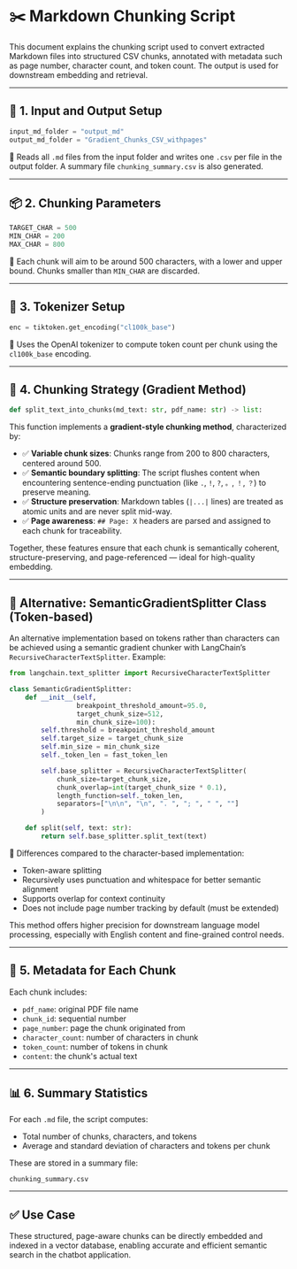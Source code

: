 # ✂️ Markdown Chunking Script

This document explains the chunking script used to convert extracted Markdown files into structured CSV chunks, annotated with metadata such as page number, character count, and token count. The output is used for downstream embedding and retrieval.

---

## 📁 1. Input and Output Setup

```python
input_md_folder = "output_md"
output_md_folder = "Gradient_Chunks_CSV_withpages"
```

🔹 Reads all `.md` files from the input folder and writes one `.csv` per file in the output folder. A summary file `chunking_summary.csv` is also generated.

---

## 📦 2. Chunking Parameters

```python
TARGET_CHAR = 500
MIN_CHAR = 200
MAX_CHAR = 800
```

🔹 Each chunk will aim to be around 500 characters, with a lower and upper bound. Chunks smaller than `MIN_CHAR` are discarded.

---

## 🧐 3. Tokenizer Setup

```python
enc = tiktoken.get_encoding("cl100k_base")
```

🔹 Uses the OpenAI tokenizer to compute token count per chunk using the `cl100k_base` encoding.

---

## 🧱 4. Chunking Strategy (Gradient Method)

```python
def split_text_into_chunks(md_text: str, pdf_name: str) -> list:
```

This function implements a **gradient-style chunking method**, characterized by:

* ✅ **Variable chunk sizes**: Chunks range from 200 to 800 characters, centered around 500.
* ✅ **Semantic boundary splitting**: The script flushes content when encountering sentence-ending punctuation (like `.`, `!`, `?`, `。`, `！`, `？`) to preserve meaning.
* ✅ **Structure preservation**: Markdown tables (`|...|` lines) are treated as atomic units and are never split mid-way.
* ✅ **Page awareness**: `## Page: X` headers are parsed and assigned to each chunk for traceability.

Together, these features ensure that each chunk is semantically coherent, structure-preserving, and page-referenced — ideal for high-quality embedding.

---

## 🧠 Alternative: SemanticGradientSplitter Class (Token-based)

An alternative implementation based on tokens rather than characters can be achieved using a semantic gradient chunker with LangChain’s `RecursiveCharacterTextSplitter`. Example:

```python
from langchain.text_splitter import RecursiveCharacterTextSplitter

class SemanticGradientSplitter:
    def __init__(self,
                 breakpoint_threshold_amount=95.0,
                 target_chunk_size=512,
                 min_chunk_size=100):
        self.threshold = breakpoint_threshold_amount
        self.target_size = target_chunk_size
        self.min_size = min_chunk_size
        self._token_len = fast_token_len

        self.base_splitter = RecursiveCharacterTextSplitter(
            chunk_size=target_chunk_size,
            chunk_overlap=int(target_chunk_size * 0.1),
            length_function=self._token_len,
            separators=["\n\n", "\n", ". ", "; ", " ", ""]
        )

    def split(self, text: str):
        return self.base_splitter.split_text(text)
```

🔸 Differences compared to the character-based implementation:

* Token-aware splitting
* Recursively uses punctuation and whitespace for better semantic alignment
* Supports overlap for context continuity
* Does not include page number tracking by default (must be extended)

This method offers higher precision for downstream language model processing, especially with English content and fine-grained control needs.

---

## 📄 5. Metadata for Each Chunk

Each chunk includes:

* `pdf_name`: original PDF file name
* `chunk_id`: sequential number
* `page_number`: page the chunk originated from
* `character_count`: number of characters in chunk
* `token_count`: number of tokens in chunk
* `content`: the chunk's actual text

---

## 📊 6. Summary Statistics

For each `.md` file, the script computes:

* Total number of chunks, characters, and tokens
* Average and standard deviation of characters and tokens per chunk


These are stored in a summary file:

```bash
chunking_summary.csv
```

---

## ✅ Use Case

These structured, page-aware chunks can be directly embedded and indexed in a vector database, enabling accurate and efficient semantic search in the chatbot application.
